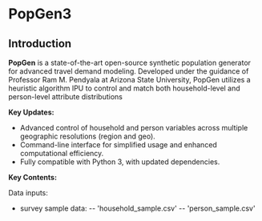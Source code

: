 # PopGen3

## Introduction
**PopGen** is a state-of-the-art open-source synthetic population generator for advanced travel demand modeling. Developed under the guidance of Professor Ram M. Pendyala at Arizona State University, PopGen utilizes a heuristic algorithm IPU to control and match both household-level and person-level attribute distributions

**Key Updates:**

- Advanced control of household and person variables across multiple geographic resolutions (region and geo).
- Command-line interface for simplified usage and enhanced computational efficiency.
- Fully compatible with Python 3, with updated dependencies.


**Key Contents:**

Data inputs: 
- survey sample data: 
-- 'household_sample.csv'
-- 'person_sample.csv'
